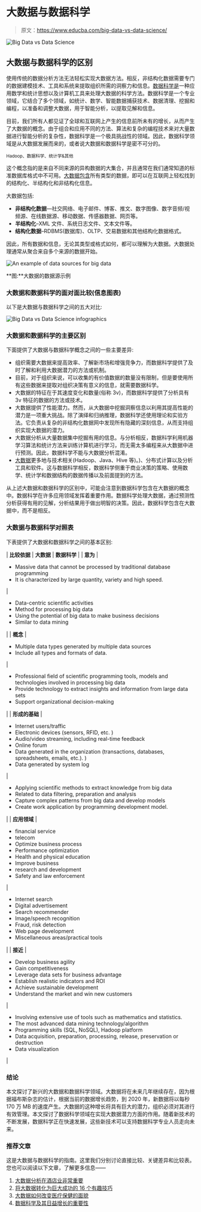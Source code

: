 # 大数据与数据科学

> 原文：<https://www.educba.com/big-data-vs-data-science/>

![Big Data vs Data Science](img/ea7863fd04834da20551977da0e53666.png)



## 大数据与数据科学的区别

使用传统的数据分析方法无法轻松实现大数据方法。相反，非结构化数据需要专门的数据建模技术、工具和系统来提取组织所需的洞察力和信息。[数据科学是](https://www.educba.com/what-is-data-science/)一种应用数学和统计思想以及计算机工具来处理大数据的科学方法。数据科学是一个专业领域，它结合了多个领域，如统计、数学、智能数据捕获技术、数据清理、挖掘和编程，以准备和调整大数据，用于智能分析，以提取见解和信息。

目前，我们所有人都见证了全球和互联网上产生的信息前所未有的增长，从而产生了大数据的概念。由于组合和应用不同的方法、算法和复杂的编程技术来对大量数据进行智能分析的复杂性，数据科学是一个极具挑战性的领域。因此，数据科学领域是从大数据发展而来的，或者说大数据和数据科学是密不可分的。

<small>Hadoop、数据科学、统计学&其他</small>

这个概念指的是来自不同来源的异构数据的大集合，并且通常在我们通常知道的标准数据库格式中不可用。[大数据包含](https://www.educba.com/what-is-big-data/)所有类型的数据，即可以在互联网上轻松找到的结构化、半结构化和非结构化信息。

大数据包括:

*   **非结构化数据**—社交网络、电子邮件、博客、推文、数字图像、数字音频/视频源、在线数据源、移动数据、传感器数据、网页等。
*   **半结构化**–XML 文件、系统日志文件、文本文件等。
*   **结构化数据**–RDBMS(数据库)、OLTP、交易数据和其他结构化数据格式。

因此，所有数据和信息，无论其类型或格式如何，都可以理解为大数据。大数据处理通常从聚合来自多个来源的数据开始。

![An example of data sources for big data](img/8db33fe09b8d49ca4ddf82e83e8c4ae1.png)



**图:**大数据的数据源示例

### 大数据和数据科学的面对面比较(信息图表)

以下是大数据与数据科学之间的五大对比:

![Big Data vs Data Science infographics](img/9bec56dd28e06d75b417ef2628b608ca.png)



### 大数据和数据科学的主要区别

下面提供了大数据与数据科学概念之间的一些主要差异:

*   组织需要大数据来提高效率、了解新市场和增强竞争力，而数据科学提供了及时了解和利用大数据潜力的方法或机制。
*   目前，对于组织来说，可以收集的有价值数据的数量没有限制，但是要使用所有这些数据来提取对组织决策有意义的信息，就需要数据科学。
*   大数据的特征在于其速度变化和数量(俗称 3v)，而数据科学提供了分析具有 3v 特征的数据的方法或技术。
*   大数据提供了性能潜力。然而，从大数据中挖掘洞察信息以利用其提高性能的潜力是一项重大挑战。除了演绎和归纳推理，数据科学还使用理论和实验方法。它负责从复杂的非结构化数据网中发现所有隐藏的深刻信息，从而支持组织实现大数据的潜力。
*   大数据分析从大量数据集中挖掘有用的信息。与分析相反，数据科学利用机器学习算法和统计方法来训练计算机进行学习，而无需太多编程来从大数据中进行预测。因此，数据科学不能与大数据分析混淆。
*   [大数据](https://www.educba.com/what-is-big-data-technology/)更多地与技术相关(Hadoop、Java、Hive 等)。)、分布式计算以及分析工具和软件。这与数据科学相反，数据科学侧重于商业决策的策略、使用数学、统计学和数据结构的数据传播以及前面提到的方法。

从上述大数据和数据科学的区别中，可能会注意到数据科学包含在大数据的概念中。数据科学在许多应用领域发挥着重要作用。数据科学处理大数据，通过预测性分析获得有用的见解，分析结果用于做出明智的决策。因此，数据科学包含在大数据中，而不是相反。

### 大数据与数据科学对照表

下表提供了大数据和数据科学之间的基本区别:

| **比较依据** | **大数据** | **数据科学** |
| **意为** | 

*   Massive data that cannot be processed by traditional database programming
*   It is characterized by large quantity, variety and high speed.

 | 

*   Data-centric scientific activities
*   Method for processing big data
*   Using the potential of big data to make business decisions
*   Similar to data mining

 |
| **概念** | 

*   Multiple data types generated by multiple data sources
*   Include all types and formats of data.

 | 

*   Professional field of scientific programming tools, models and technologies involved in processing big data
*   Provide technology to extract insights and information from large data sets
*   Support organizational decision-making

 |
| **形成的基础** | 

*   Internet users/traffic
*   Electronic devices (sensors, RFID, etc. )
*   Audio/video streaming, including real-time feedback
*   Online forum
*   Data generated in the organization (transactions, databases, spreadsheets, emails, etc.). )
*   Data generated by system log

 | 

*   Applying scientific methods to extract knowledge from big data
*   Related to data filtering, preparation and analysis
*   Capture complex patterns from big data and develop models
*   Create work application by programming development model.

 |
| **应用领域** | 

*   financial service
*   telecom
*   Optimize business process
*   Performance optimization
*   Health and physical education
*   Improve business
*   research and development
*   Safety and law enforcement

 | 

*   Internet search
*   Digital advertisement
*   Search recommender
*   Image/speech recognition
*   Fraud, risk detection
*   Web page development
*   Miscellaneous areas/practical tools

 |
| **接近** | 

*   Develop business agility
*   Gain competitiveness
*   Leverage data sets for business advantage
*   Establish realistic indicators and ROI
*   Achieve sustainable development
*   Understand the market and win new customers

 | 

*   Involving extensive use of tools such as mathematics and statistics.
*   The most advanced data mining technology/algorithm
*   Programming skills (SQL, NoSQL), Hadoop platform
*   Data acquisition, preparation, processing, release, preservation or destruction
*   Data visualization

 |

### 结论

本文探讨了新兴的大数据和数据科学领域。大数据将在未来几年继续存在，因为根据福布斯杂志的估计，根据当前的数据增长趋势，到 2020 年，新数据将以每秒 170 万 MB 的速度产生。大数据的这种增长将具有巨大的潜力，组织必须对其进行有效管理。本文探讨了数据科学领域在实现大数据潜力方面的作用。随着新技术的不断发展，数据科学正在快速发展，这些新技术可以支持数据科学专业人员走向未来。

### 推荐文章

这是大数据与数据科学的指南。这里我们分别讨论直接比较、关键差异和比较表。您也可以阅读以下文章，了解更多信息——

1.  [大数据分析在酒店业非常重要](https://www.educba.com/big-data-analytics-techniques/)
2.  [将大数据转化为巨大成功的 16 个有趣技巧](https://www.educba.com/big-data-concepts/)
3.  [大数据如何改变医疗保健的面貌](https://www.educba.com/healthcare-facilities/)
4.  [数据科学及其日益增长的重要性](https://www.educba.com/data-science-and-its-growing-importance/)





